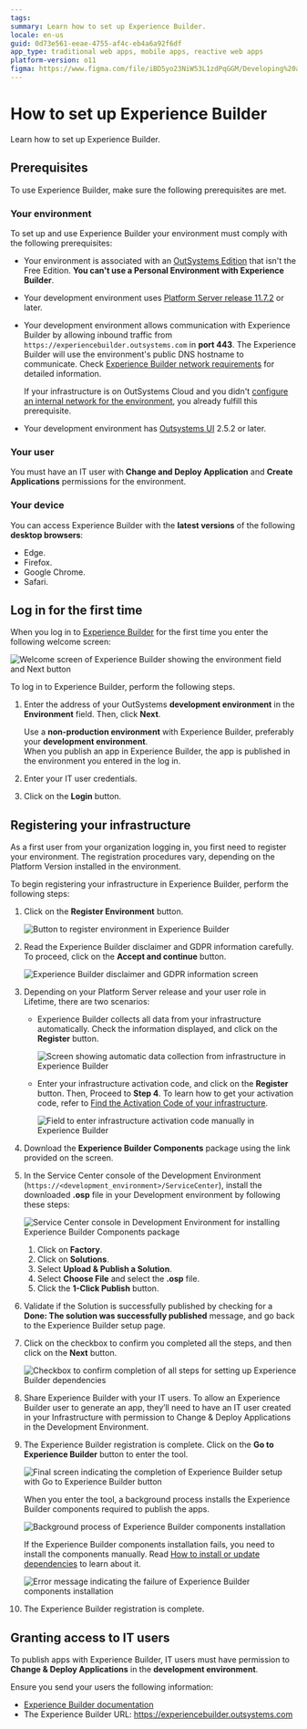 ```yaml
---
tags:
summary: Learn how to set up Experience Builder.
locale: en-us
guid: 0d73e561-eeae-4755-af4c-eb4a6a92f6df
app_type: traditional web apps, mobile apps, reactive web apps
platform-version: o11
figma: https://www.figma.com/file/iBD5yo23NiW53L1zdPqGGM/Developing%20an%20Application?node-id=4452:2745
---
```

# How to set up Experience Builder

Learn how to set up Experience Builder.

## Prerequisites

To use Experience Builder, make sure the following prerequisites are met.

### Your environment

To set up and use Experience Builder your environment must comply with the following prerequisites:

* Your environment is associated with an [OutSystems Edition](https://www.outsystems.com/pricing-and-editions/) that isn't the Free Edition. **You can't use a Personal Environment with Experience Builder**.

* Your development environment uses [Platform Server release 11.7.2](https://www.outsystems.com/Downloads/ScreenDetails.aspx?MajorVersion=11&ReleaseId=19414&ComponentName=Platform+Server) or later.

* Your development environment allows communication with Experience Builder by allowing inbound traffic from `https://experiencebuilder.outsystems.com` in **port 443**. The Experience Builder will use the environment's public DNS hostname to communicate. Check [Experience Builder network requirements](../../setup-maintain/setup/network-requirements.md#experience-builder) for detailed information.

    <div class="info" markdown="1">

    If your infrastructure is on OutSystems Cloud and you didn't [configure an internal network for the environment](../../managing-the-applications-lifecycle/secure-the-applications/configure-internal-network.md), you already fulfill this prerequisite.

    </div>

* Your development environment has [Outsystems UI](https://www.outsystems.com/forge/component-overview/1385/outsystems-ui) 2.5.2 or later.

### Your user

You must have an IT user with **Change and Deploy Application** and **Create Applications** permissions for the environment.

### Your device

You can access Experience Builder with the **latest versions** of the following **desktop browsers**:

* Edge.
* Firefox.
* Google Chrome.
* Safari.

## Log in for the first time

When you log in to [Experience Builder](https://experiencebuilder.outsystems.com/) for the first time you enter the following welcome screen:

![Welcome screen of Experience Builder showing the environment field and Next button](images/login-eb.png "Experience Builder Login Screen")

To log in to Experience Builder, perform the following steps.

1. Enter the address of your OutSystems **development environment** in the **Environment** field. Then, click **Next**.

    <div class="warning" markdown="1">

    Use a **non-production environment** with Experience Builder, preferably your **development environment**.  
    When you publish an app in Experience Builder, the app is published in the environment you entered in the log in.

    </div>

1. Enter your IT user credentials.

1. Click on the **Login** button.

## Registering your infrastructure

As a first user from your organization logging in, you first need to register your environment. The registration procedures vary, depending on the Platform Version installed in the environment.

To begin registering your infrastructure in Experience Builder, perform the following steps:

1. Click on the **Register Environment** button.

    ![Button to register environment in Experience Builder](images/register-environment-eb.png "Register Environment Button")

1. Read the Experience Builder disclaimer and GDPR information carefully. To proceed, click on the **Accept and continue** button.

    ![Experience Builder disclaimer and GDPR information screen](images/disclaimer-eb.png "Experience Builder Disclaimer")

1. Depending on your Platform Server release and your user role in Lifetime, there are two scenarios:

    * Experience Builder collects all data from your infrastructure automatically. Check the information displayed, and click on the **Register** button.

        ![Screen showing automatic data collection from infrastructure in Experience Builder](images/activation-code-auto-eb.png "Automatic Infrastructure Data Collection")

    * Enter your infrastructure activation code, and click on the **Register** button.
    Then, Proceed to **Step 4**.
    To learn how to get your activation code, refer to [Find the Activation Code of your infrastructure](https://success.outsystems.com/Support/Enterprise_Customers/Licensing/02_Manage_and_Upgrade/Find_the_Activation_Code_and_the_Serial_Number).

        ![Field to enter infrastructure activation code manually in Experience Builder](images/activation-code-manual-eb.png "Manual Infrastructure Activation Code Entry")

1. Download the **Experience Builder Components** package using the link provided on the screen.

1. In the Service Center console of the Development Environment (`https://<development_environment>/ServiceCenter`), install the downloaded **.osp** file in your Development environment by following these steps:
    
    ![Service Center console in Development Environment for installing Experience Builder Components package](images/dev-env-sc.png "Service Center Console")

    1. Click on **Factory**.
    1. Click on **Solutions**.
    1. Select **Upload & Publish a Solution**.
    1. Select **Choose File** and select the **.osp** file.
    1. Click the **1-Click Publish** button.
    
1. Validate if the Solution is successfully published by checking for a **Done: The solution was successfully published** message, and go back to the Experience Builder setup page.

1. Click on the checkbox to confirm you completed all the steps, and then click on the **Next** button.

    ![Checkbox to confirm completion of all steps for setting up Experience Builder dependencies](images/dependencies-eb.png "Experience Builder Dependencies Confirmation")

1. Share Experience Builder with your IT users. To allow an Experience Builder user to generate an app, they’ll need to have an IT user created in your Infrastructure with permission to Change & Deploy Applications in the Development Environment.

1. The Experience Builder registration is complete. Click on the **Go to Experience Builder** button to enter the tool.

    ![Final screen indicating the completion of Experience Builder setup with Go to Experience Builder button](images/setup-complete-eb.png "Experience Builder Setup Complete")

    When you enter the tool, a background process installs the Experience Builder components required to publish the apps.

    ![Background process of Experience Builder components installation](images/components-install-eb.png "Experience Builder Components Installation")

    <div class="info" markdown="1">

    If the Experience Builder components installation fails, you need to install the components manually. Read [How to install or update dependencies](how-update-dependency.md) to learn about it.
    
    ![Error message indicating the failure of Experience Builder components installation](images/install-components-fail-eb.png "Experience Builder Components Installation Fail")

    </div>

1. The Experience Builder registration is complete.
    
## Granting access to IT users

To publish apps with Experience Builder, IT users must have  permission to **Change & Deploy Applications** in the **development environment**.

Ensure you send your users the following information:

* [Experience Builder documentation](intro.md)
* The Experience Builder URL: https://experiencebuilder.outsystems.com
